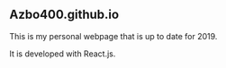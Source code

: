 ## Azbo400.github.io

This is my personal webpage that is up to date for 2019.

It is developed with React.js.